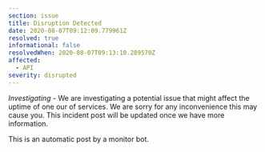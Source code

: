 ```yaml
---
section: issue
title: Disruption Detected
date: 2020-08-07T09:12:09.779961Z
resolved: true
informational: false
resolvedWhen: 2020-08-07T09:13:10.289570Z
affected:
  - API
severity: disrupted
---
```

*Investigating* - We are investigating a potential issue that might affect the uptime of one our of services. We are sorry for any inconvenience this may cause you. This incident post will be updated once we have more information.

This is an automatic post by a monitor bot.
        